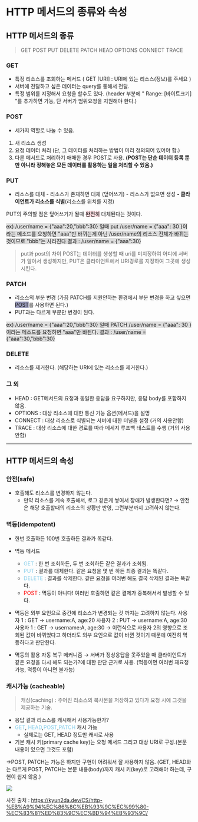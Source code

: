 # HTTP 메서드의 종류와 속성

## HTTP 메서드의 종류

> GET POST PUT DELETE PATCH HEAD OPTIONS CONNECT TRACE

### GET

- 특정 리소스를 조회하는 메서드
  ( GET [URI] : URI에 있는 리소스(정보)를 주세요 )
- 서버에 전달하고 싶은 데이터는 query를 통해서 전달.
- 특정 범위를 지정해서 요청을 할수도 있다.
  (header 부분에 " Range: [바이트크기] "를 추가하면 가능, 단 서버가 범위요청을 지원해야 한다.)

### POST

- 세가지 역할로 나눌 수 있음.

1. 새 리소스 생성
2. 요청 데이터 처리
   (단, 그 데이터를 처리하는 방법이 미리 정의되어 있어야 함.)
3. 다른 메서드로 처리하기 애매한 경우 POST로 사용.
   **(POST는 단순 데이터 등록 뿐만 아니라 정해놓은 모든 데이터를 활용하는 일을 처리할 수 있음.)**

### PUT

- 리소스를 대체 - 리소스가 존재하면 대체 (덮어쓰기) - 리소스가 없으면 생성
  **- 클라이언트가 리소스를 식별**(리소스를 위치를 지정)

PUT의 주의할 점은 덮어쓰기가 될때 <span style="background-color:#ffdce1;color:black;">완전히</span> 대체된다는 것이다.

<span style='background-color:#dddddd;' > ex) /user/name = {"aaa":20,"bbb":30} 일때
put /user/name = {"aaa": 30 }이라는 메소드를 요청하면
"aaa"만 바뀌는게 아닌 /user/name의 리소스 전체가 바뀌는 것이므로 "bbb"는 사라진다
결과 : /user/name = {"aaa":30}</span>

> put과 post의 차이
> POST는 데이터를 생성할 때 uri를 미지정하여 어디에 서버가 알아서 생성하지만, PUT은 클라이언트에서 URI경로를 지정하여 그곳에 생성시킨다.

### PATCH

- 리소스의 부분 변경
  (가끔 PATCH를 지원안하는 환경에서 부분 변경을 하고 싶으면 <span style='background-color:#999bbb'>POST</span>를 사용하면 된다.)
- PUT과는 다르게 부분만 변경이 된다.

<span style='background-color:#dddddd;' > ex) /user/name = {"aaa":20,"bbb":30} 일때
PATCH /user/name = {"aaa": 30 }이라는 메소드를 요청하면
"aaa"만 바뀐다.
결과 : /user/name = {"aaa":30,"bbb":30}</span>

### DELETE

- 리소스를 제거한다.
  (해당하는 URI에 있는 리소스를 제거한다.)

### 그 외

- HEAD : GET메서드의 요청과 동일한 응답을 요구하지만, 응답 body를 포함하지 않음.
- OPTIONS : 대상 리소스에 대한 통신 가능 옵션(메서드)을 설명
- CONNECT : 대상 리소스로 식별되는 서버에 대한 터널을 설정 (거의 사용안함)
- TRACE : 대상 리소스에 대한 경로를 따라 메세지 루프백 테스트를 수행 (거의 사용안함)

---

## HTTP 메서드의 속성

### 안전(safe)

- 호출해도 리소스를 변경하지 않는다.
  - 만약 리소스를 계속 호출해서, 로그 같은게 쌓여서 장애가 발생한다면?
    → 안전은 해당 호출할때의 리소스의 상황만 반영, 그런부분까지 고려하지 않는다.

### 멱등(idempotent)

- 한번 호출하든 100번 호출하든 결과가 똑같다.
- 멱등 메서드
  - <span style="color:skyblue;">GET</span> : 한 번 조회하든, 두 번 조회하든 같은 결과가 조회됨.
  - <span style="color:skyblue;">PUT</span> : 결과를 대체한다. 같은 요청을 몇 번 하든 최종 결과는 똑같다.
  - <span style="color:skyblue;">DELETE</span> : 결과를 삭제한다. 같은 요청을 여러번 해도 결국 삭제된 결과는 똑같다.
  - <span style="color:red;">POST</span> : 멱등이 아니다! 여러번 호출하면 같은 결제가 중복해서서 발생할 수 있다.
- 멱등은 외부 요인으로 중간에 리소스가 변경되는 것 까지는 고려하지 않는다.
  사용자 1 : GET → username:A, age:20
  사용자 2 : PUT → username:A, age:30
  사용자 1 : GET → username:A, age:30
  → 이런식으로 사용자 2의 영향으로 조회된 값이 바뀌었다고 하더라도 외부 요인으로 값이 바뀐 것이기 때문에 여전히 멱등하다고 판단한다.

- 멱등의 활용
  자동 복구 메커니즘
  → 서버가 정상응답을 못주었을 때 클라이언트가 같은 요청을 다시 해도 되는가?에 대한 판단 근거로 사용. (멱등이면 여러번 재요청 가능, 멱등이 아니면 불가능)

### 캐시가능 (cacheable)

> 캐싱(caching) : 주어진 리소스의 복사본을 저장하고 있다가 요청 시에 그것을 제공하는 기술.

- 응답 결과 리소스를 캐시해서 사용가능한가?
- <span style="color:skyblue;">GET</span>, <span style="color:skyblue;">HEAD</span>,<span style="color:skyblue;">POST</span>,<span style="color:skyblue;">PATCH</span> 캐시 가능
  - 실제로는 GET, HEAD 정도만 캐시로 사용
- 기본 캐시 키(primary cache key)는 요청 메서드 그리고 대상 URI로 구성.(본문 내용이 있으면 그것도 포함)

->POST, PATCH는 가능은 하지만 구현이 어려워서 잘 사용하지 않음.
(GET, HEAD와는 다르게 POST, PATCH는 본문 내용(body)까지 캐시 키(key)로 고려해야 하는데, 구현이 쉽지 않음.)

![](https://velog.velcdn.com/images/fdsa200/post/7e7434ff-a7c8-4113-a059-2dadda5290ac/image.png)

사진 출처 : https://kyun2da.dev/CS/http-%EB%A9%94%EC%86%8C%EB%93%9C%EC%99%80-%EC%83%81%ED%83%9C%EC%BD%94%EB%93%9C/
